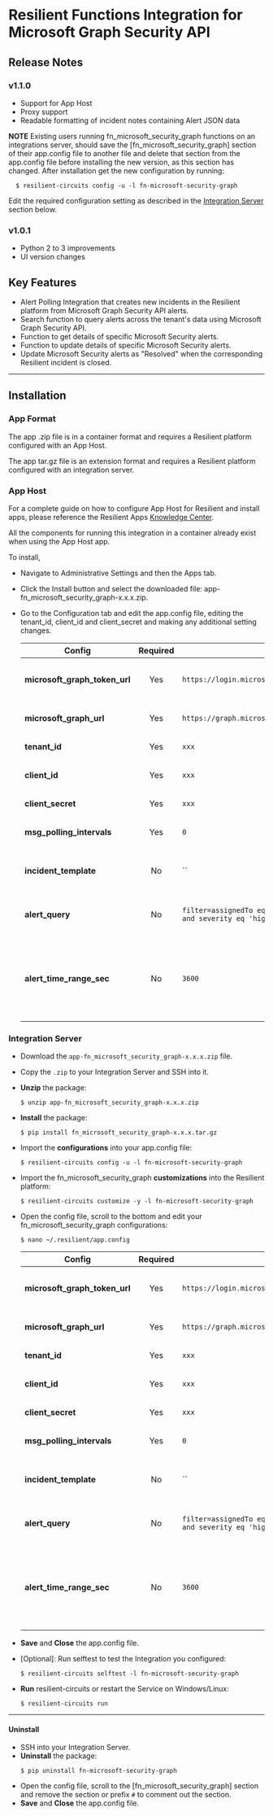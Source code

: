 # Resilient Functions Integration for Microsoft Graph Security API

## Release Notes
<!--
  Specify all changes in this release. Do not remove the release 
  notes of a previous release
-->
### v1.1.0
* Support for App Host
* Proxy support
* Readable formatting of incident notes containing Alert JSON data

**NOTE** Existing users running fn_microsoft_security_graph functions on an integrations server, should save the [fn_microsoft_security_graph] section of their app.config file to another file and delete that section from the app.config file before installing the new version, as this section has changed.  After installation get the new configuration by running:
```
  $ resilient-circuits config -u -l fn-microsoft-security-graph
  ```
Edit the required configuration setting as described in the [Integration Server](#integration-server) section below.

### v1.0.1
* Python 2 to 3 improvements
* UI version changes

## Key Features
<!--
  List the Key Features of the Integration
-->
* Alert Polling Integration that creates new incidents in the Resilient platform from Microsoft Graph Security API alerts.
* Search function to query alerts across the tenant's data using Microsoft Graph Security API.
* Function to get details of specific Microsoft Security alerts.
* Function to update details of specific Microsoft Security alerts.
* Update Microsoft Security alerts as "Resolved" when the corresponding Resilient incident is closed.

---
## Installation

### App Format

The app .zip file is in a container format and requires a Resilient platform configured with an App Host. 

The app tar.gz file is an extension format and requires a Resilient platform configured with an integration server.

### App Host
For a complete guide on how to configure App Host for Resilient and install apps, please reference the Resilient Apps [Knowledge Center](https://www.ibm.com/support/knowledgecenter/SSBRUQ).

All the components for running this integration in a container already exist when using the App Host app.

To install,

* Navigate to Administrative Settings and then the Apps tab.
* Click the Install button and select the downloaded file: app-fn_microsoft_security_graph-x.x.x.zip.
* Go to the Configuration tab and edit the app.config file, editing the tenant_id, client_id and client_secret and making any additional setting changes.

  | Config | Required | Example | Description |
  | ------ | :------: | ------- | ----------- |
  | **microsoft_graph_token_url** | Yes | `https://login.microsoftonline.com/{tenant}/oauth2/v2.0/token` | *Microsoft Graph URL endpoint for acquring access token* |
  | **microsoft_graph_url** | Yes | `https://graph.microsoft.com/v1.0` | *Microsoft Graph base URL * |
  | **tenant_id** | Yes | `xxx` | *Microsoft Azure Tenant ID* |
  | **client_id** | Yes | `xxx` | *Microsoft Azure Client ID (Application ID)* |
  | **client_secret** | Yes | `xxx` | *Microsoft Azure Client Secret* |
  | **msg_polling_intervals** | Yes | `0` | *Polling interval in seconds. Zero to turn off poller* |
  | **incident_template** | No | `` | *Path to custom jinja template. If not set, use default template* |
  | **alert_query** | No | `filter=assignedTo eq 'analyst@m365x594651.onmicrosoft.com' and severity eq 'high'` | *String query to apply to the alert polling component* |
  | **alert_time_range_sec** | No | `3600` | *Times in seconds to set the start dateTime values for the createdDateTime field when filtering alerts* |

### Integration Server

* Download the `app-fn_microsoft_security_graph-x.x.x.zip` file.
* Copy the `.zip` to your Integration Server and SSH into it.
* **Unzip** the package:
  ```
  $ unzip app-fn_microsoft_security_graph-x.x.x.zip
  ```
* **Install** the package:
  ```
  $ pip install fn_microsoft_security_graph-x.x.x.tar.gz
  ```
* Import the **configurations** into your app.config file:
  ```
  $ resilient-circuits config -u -l fn-microsoft-security-graph
  ```
* Import the fn_microsoft_security_graph **customizations** into the Resilient platform:
  ```
  $ resilient-circuits customize -y -l fn-microsoft-security-graph
  ```
* Open the config file, scroll to the bottom and edit your fn_microsoft_security_graph configurations:
  ```
  $ nano ~/.resilient/app.config
  ```
    | Config | Required | Example | Description |
  | ------ | :------: | ------- | ----------- |
  | **microsoft_graph_token_url** | Yes | `https://login.microsoftonline.com/{tenant}/oauth2/v2.0/token` | *Microsoft Graph URL endpoint for acquring access token* |
  | **microsoft_graph_url** | Yes | `https://graph.microsoft.com/v1.0` | *Microsoft Graph base URL * |
  | **tenant_id** | Yes | `xxx` | *Microsoft Azure Tenant ID* |
  | **client_id** | Yes | `xxx` | *Microsoft Azure Client ID (Application ID)* |
  | **client_secret** | Yes | `xxx` | *Microsoft Azure Client Secret* |
  | **msg_polling_intervals** | Yes | `0` | *Polling interval in seconds. Zero to turn off poller* |
  | **incident_template** | No | `` | *Path to custom jinja template. If not set, use default template* |
  | **alert_query** | No | `filter=assignedTo eq 'analyst@m365x594651.onmicrosoft.com' and severity eq 'high'` | *String query to apply to the alert polling component* |
  | **alert_time_range_sec** | No | `3600` | *Times in seconds to set the start dateTime values for the createdDateTime field when filtering alerts* |

* **Save** and **Close** the app.config file.
* [Optional]: Run selftest to test the Integration you configured:
  ```
  $ resilient-circuits selftest -l fn-microsoft-security-graph
  ```
* **Run** resilient-circuits or restart the Service on Windows/Linux:
  ```
  $ resilient-circuits run
  ```
---

#### Uninstall
* SSH into your Integration Server.
* **Uninstall** the package:
  ```
  $ pip uninstall fn-microsoft-security-graph
  ```
* Open the config file, scroll to the [fn_microsoft_security_graph] section and remove the section or prefix `#` to comment out the section.
* **Save** and **Close** the app.config file.
